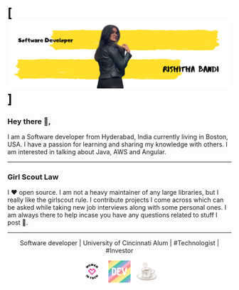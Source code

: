 # [![bandi rishitha header](https://raw.githubusercontent.com/bandirishitha/bandirishitha/master/profile_header/Software%20Developer.png)]
### Hey there 👋,

I am a Software developer from Hyderabad, India currently living in Boston, USA.  I have a passion for learning and sharing my knowledge with others. I am interested in talking about Java, AWS and Angular. 
 
  ---
  
  ### Girl Scout Law

I  ♥  open source.  I am not a heavy maintainer of any large libraries, but I really like the girlscout rule.  I contribute projects I come across which can be asked while taking new job interviews along with some personal ones. I am always there to help incase you have any questions related to stuff I post 💬.

 ---
<p align='center'>
Software developer | University of Cincinnati Alum | #Technologist | #Investor 
<p align='center'>
<img height="50" src="https://raw.githubusercontent.com/bandirishitha/bandirishitha/master/icons/woman_in_tech.png?raw=true">&nbsp;&nbsp;
<img height="50" src="https://raw.githubusercontent.com/bandirishitha/bandirishitha/master/icons/dev.png?raw=true">&nbsp;&nbsp;
<img height="50" src="https://raw.githubusercontent.com/bandirishitha/bandirishitha/master/icons/java_coffee.png?raw=true">
</p>
</p>


<!--
**bandirishitha/bandirishitha** is a ✨ _special_ ✨ repository because its `README.md` (this file) appears on your GitHub profile.

Here are some ideas to get you started:

- 🔭 I’m currently working on ...
- 🌱 I’m currently learning ...
- 👯 I’m looking to collaborate on ...
- 🤔 I’m looking for help with ...
- 💬 Ask me about ...
- 📫 How to reach me: ...
- 😄 Pronouns: ...
- ⚡ Fun fact: ...
-->
